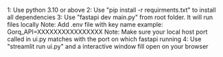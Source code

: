 1: Use python 3.10 or above
2: Use "pip install -r requirments.txt"  to install all dependencies
3: Use "fastapi dev main.py" from root folder. It will run files locally
Note:  Add .env file with key name example:  Gorq_API=XXXXXXXXXXXXXXXX
Note: Make sure your local host port called in ui.py matches with the port on which fastapi running
4: Use "streamlit run ui.py" and a interactive window fill open on your browser 

